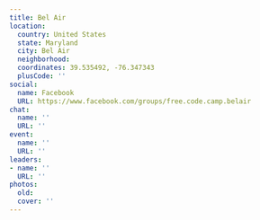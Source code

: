 ```yaml
---
title: Bel Air
location:
  country: United States
  state: Maryland
  city: Bel Air
  neighborhood: 
  coordinates: 39.535492, -76.347343
  plusCode: ''
social:
  name: Facebook
  URL: https://www.facebook.com/groups/free.code.camp.belair
chat:
  name: ''
  URL: ''
event:
  name: ''
  URL: ''
leaders:
- name: ''
  URL: ''
photos:
  old: 
  cover: ''
---
```

